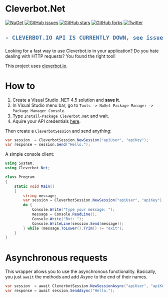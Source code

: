 Cleverbot.Net
===
[![NuGet](https://img.shields.io/nuget/v/Cleverbot.Net.svg?maxAge=2592000)](https://www.nuget.org/packages/Cleverbot.Net/)
[![GitHub issues](https://img.shields.io/github/issues/Sorashi/Cleverbot.Net.svg)](https://github.com/Sorashi/Cleverbot.Net/issues)
[![GitHub stars](https://img.shields.io/github/stars/Sorashi/Cleverbot.Net.svg)](https://github.com/Sorashi/Cleverbot.Net/stargazers)
[![GitHub forks](https://img.shields.io/github/forks/Sorashi/Cleverbot.Net.svg)](https://github.com/Sorashi/Cleverbot.Net/network)
[![Twitter](https://img.shields.io/twitter/url/https/github.com/Sorashi/Cleverbot.Net.svg?style=social)](https://twitter.com/intent/tweet?text=Wow:&url=https%3A%2F%2Fgithub.com%2FSorashi%2FCleverbot.Net)

<h2>

```diff
- CLEVERBOT.IO API IS CURRENTLY DOWN, see issues -
```

</h2>

Looking for a fast way to use Cleverbot.io in your application? Do you hate dealing with HTTP requests? You found the right tool!

This project uses [cleverbot.io][1].

# How to

1. Create a Visual Studio .NET 4.5 solution and **save it**.
2. In Visual Studio menu bar, go to `Tools -> NuGet Package Manager -> Package Manager Console`.
3. Type `Install-Package Cleverbot.Net` and wait.
4. Aquire your API credentials [here](https://cleverbot.io/keys).

Then create a `CleverbotSession` and send anything:

```csharp
var session  = CleverbotSession.NewSession("apiUser", "apiKey");
var response = session.Send("Hello.");
```

A simple console client:

```csharp
using System;
using Cleverbot.Net;

class Program
{
    static void Main()
    {
        string message;
        var session = CleverbotSession.NewSession("apiUser", "apiKey");
        do {
            Console.Write("Type your message: ");
            message = Console.ReadLine();
            Console.Write("Bot: ");
            Console.WriteLine(session.Send(message));
        } while (message.ToLower().Trim() != "exit");
    }
}
```

# Asynchronous requests
This wrapper allows you to use the asynchronous functionality. Basically, you just `await` the methods and add *Async* to the end of their names.

```csharp
var session  = await CleverbotSession.NewSessionAsync("apiUser", "apiKey");
var response = await session.SendAsync("Hello.");
```

[1]: http://cleverbot.io
